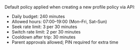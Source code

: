 Default policy applied when creating a new profile policy via API:

- Daily budget: 240 minutes
- Allowed hours: 07:00–19:00 (Mon–Fri, Sat–Sun)
- Seek rate limit: 3 per 30 minutes
- Switch rate limit: 2 per 30 minutes
- Cooldown after trip: 30 minutes
- Parent approvals allowed; PIN required for extra time



